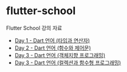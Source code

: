 # flutter-school
Flutter School 강의 자료

- [Day 1 - Dart 언어 (타입과 연산자)](day1.md)
- [Day 2 - Dart 언어 (함수와 제어문)](day2.md)
- [Day 3 - Dart 언어 (객체지향 프로그래밍)](day3.md)
- [Day 3 - Dart 언어 (컬렉션과 함수형 프로그래밍)](day4.md)
